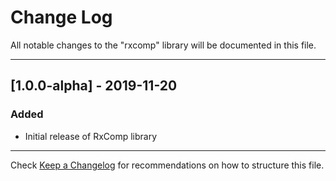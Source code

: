 # Change Log
All notable changes to the "rxcomp" library will be documented in this file.

---

## [1.0.0-alpha] - 2019-11-20
### Added
- Initial release of RxComp library

---

Check [Keep a Changelog](http://keepachangelog.com/) for recommendations on how to structure this file.
